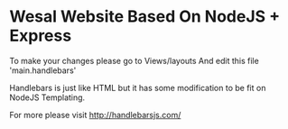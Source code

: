 # Wesal Website Based On NodeJS + Express

 To make your changes please go to Views/layouts
 And edit this file 'main.handlebars'

 Handlebars is just like HTML but it has some modification to be fit on NodeJS Templating.

 For more please visit http://handlebarsjs.com/
